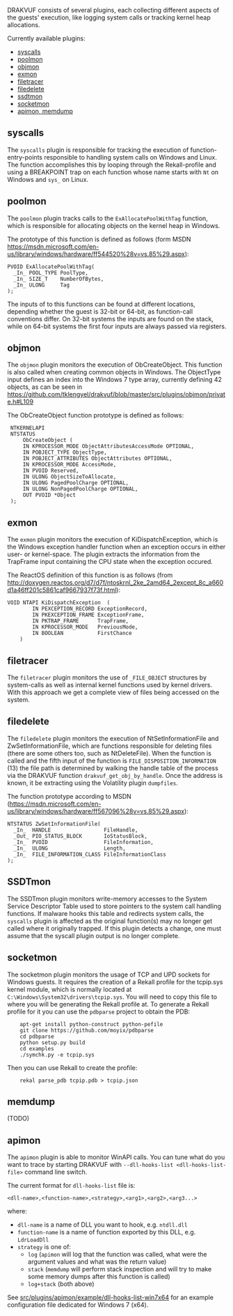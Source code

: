 DRAKVUF consists of several plugins, each collecting different aspects of the guests' execution, like logging system calls or tracking kernel heap allocations.

Currently available plugins:
- [syscalls](#syscalls)
- [poolmon](#poolmon)
- [objmon](#objmon)
- [exmon](#exmon)
- [filetracer](#filetracer)
- [filedelete](#filedelete)
- [ssdtmon](#ssdtmon)
- [socketmon](#socketmon)
- [apimon, memdump](#apimon-memdump)

syscalls
--------
The `syscalls` plugin is responsible for tracking the execution of function-entry-points responsible to handling system calls on Windows and Linux. The function accomplishes this by looping through the Rekall-profile and using a BREAKPOINT trap on each function whose name starts with `Nt` on Windows and `sys_` on Linux.

poolmon
-------
The `poolmon` plugin tracks calls to the `ExAllocatePoolWithTag` function, which is responsible for allocating objects on the kernel heap in Windows.

The prototype of this function is defined as follows (form MSDN https://msdn.microsoft.com/en-us/library/windows/hardware/ff544520%28v=vs.85%29.aspx):
```
PVOID ExAllocatePoolWithTag(
  _In_ POOL_TYPE PoolType,
  _In_ SIZE_T    NumberOfBytes,
  _In_ ULONG     Tag
);
```

The inputs of to this functions can be found at different locations, depending whether the guest is 32-bit or 64-bit, as function-call conventions differ. On 32-bit systems the inputs are found on the stack, while on 64-bit systems the first four inputs are always passed via registers.

objmon
------
The `objmon` plugin monitors the execution of ObCreateObject. This function is also called when creating common objects in Windows. The ObjectType input defines an index into the Windows 7 type array, currently defining 42 objects, as can be seen in https://github.com/tklengyel/drakvuf/blob/master/src/plugins/objmon/private.h#L109

The ObCreateObject function prototype is defined as follows: 
```
 NTKERNELAPI
 NTSTATUS
     ObCreateObject (
     IN KPROCESSOR_MODE ObjectAttributesAccessMode OPTIONAL,
     IN POBJECT_TYPE ObjectType,
     IN POBJECT_ATTRIBUTES ObjectAttributes OPTIONAL,
     IN KPROCESSOR_MODE AccessMode,
     IN PVOID Reserved,
     IN ULONG ObjectSizeToAllocate,
     IN ULONG PagedPoolCharge OPTIONAL,
     IN ULONG NonPagedPoolCharge OPTIONAL,
     OUT PVOID *Object
 );
```

exmon
-----
The `exmon` plugin monitors the execution of KiDispatchException, which is the Windows exception handler function when an exception occurs in either user- or kernel-space. The plugin extracts the information from the TrapFrame input containing the CPU state when the exception occured.

The ReactOS definition of this function is as follows (from http://doxygen.reactos.org/d7/d7f/ntoskrnl_2ke_2amd64_2except_8c_a660d1a46ff201c5861caf9667937f73f.html):
```
VOID NTAPI KiDispatchException 	(
		IN PEXCEPTION_RECORD ExceptionRecord,
		IN PKEXCEPTION_FRAME ExceptionFrame,
		IN PKTRAP_FRAME      TrapFrame,
		IN KPROCESSOR_MODE   PreviousMode,
		IN BOOLEAN           FirstChance 
	) 
```

filetracer
----------
The `filetracer` plugin monitors the use of `_FILE_OBJECT` structures by system-calls as well as internal kernel functions used by kernel drivers. With this approach we get a complete view of files being accessed on the system.

filedelete
----------
The `filedelete` plugin monitors the execution of NtSetInformationFile and ZwSetInformationFile, which are functions responsible for deleting files (there are some others too, such as NtDeleteFile). When the function is called and the fifth input of the function is `FILE_DISPOSITION_INFORMATION` (13) the file path is determined by walking the handle table of the process via the DRAKVUF function `drakvuf_get_obj_by_handle`. Once the address is known, it be extracting using the Volatility plugin `dumpfiles`.

The function prototype according to MSDN (https://msdn.microsoft.com/en-us/library/windows/hardware/ff567096%28v=vs.85%29.aspx):
```
NTSTATUS ZwSetInformationFile(
  _In_  HANDLE                 FileHandle,
  _Out_ PIO_STATUS_BLOCK       IoStatusBlock,
  _In_  PVOID                  FileInformation,
  _In_  ULONG                  Length,
  _In_  FILE_INFORMATION_CLASS FileInformationClass
);
``` 

SSDTmon
----------
The SSDTmon plugin monitors write-memory accesses to the System Service Descriptor Table used to store pointers to the system call handling functions. If malware hooks this table and redirects system calls, the `syscalls` plugin is affected as the original function(s) may no longer get called where it originally trapped. If this plugin detects a change, one must assume that the syscall plugin output is no longer complete.

socketmon
----------
The socketmon plugin monitors the usage of TCP and UPD sockets for Windows guests. It requires the creation of a Rekall profile for the tcpip.sys kernel module, which is normally located at `C:\Windows\System32\drivers\tcpip.sys`. You will need to copy this file to where you will be generating the Rekall profile at. To generate a Rekall profile for it you can use the `pdbparse` project to obtain the PDB:
```
    apt-get install python-construct python-pefile
    git clone https://github.com/moyix/pdbparse
    cd pdbparse
    python setup.py build
    cd examples
    ./symchk.py -e tcpip.sys
```
Then you can use Rekall to create the profile:
```
    rekal parse_pdb tcpip.pdb > tcpip.json
```

memdump
-------
(TODO)

apimon
---------------
The `apimon` plugin is able to monitor WinAPI calls. You can tune what do you want to trace by starting DRAKVUF with `--dll-hooks-list <dll-hooks-list-file>` command line switch.

The current format for `dll-hooks-list` file is:

```
<dll-name>,<function-name>,<strategy>,<arg1>,<arg2>,<arg3...>
```

where:
* `dll-name` is a name of DLL you want to hook, e.g. `ntdll.dll`
* `function-name` is a name of function exported by this DLL, e.g. `LdrLoadDll`
* `strategy` is one of:
  * `log` (`apimon` will log that the function was called, what were the argument values and what was the return value)
  * `stack` (`memdump` will perform stack inspection and will try to make some memory dumps after this function is called)
  * `log+stack` (both above)

See [src/plugins/apimon/example/dll-hooks-list-win7x64](https://github.com/tklengyel/drakvuf/blob/master/src/plugins/apimon/example/dll-hooks-list-win7x64) for an example configuration file dedicated for Windows 7 (x64).

